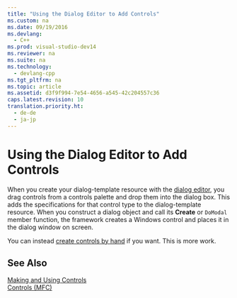 ```yaml
---
title: "Using the Dialog Editor to Add Controls"
ms.custom: na
ms.date: 09/19/2016
ms.devlang: 
  - C++
ms.prod: visual-studio-dev14
ms.reviewer: na
ms.suite: na
ms.technology: 
  - devlang-cpp
ms.tgt_pltfrm: na
ms.topic: article
ms.assetid: d3f9f994-7e54-4656-a545-42c204557c36
caps.latest.revision: 10
translation.priority.ht: 
  - de-de
  - ja-jp
---
```

# Using the Dialog Editor to Add Controls
When you create your dialog-template resource with the [dialog editor](../vs140/Dialog-Editor.md), you drag controls from a controls palette and drop them into the dialog box. This adds the specifications for that control type to the dialog-template resource. When you construct a dialog object and call its **Create** or `DoModal` member function, the framework creates a Windows control and places it in the dialog window on screen.  
  
 You can instead [create controls by hand](../vs140/Adding-Controls-By-Hand.md) if you want. This is more work.  
  
## See Also  
 [Making and Using Controls](../vs140/Making-and-Using-Controls.md)   
 [Controls (MFC)](../vs140/Controls--MFC-.md)
